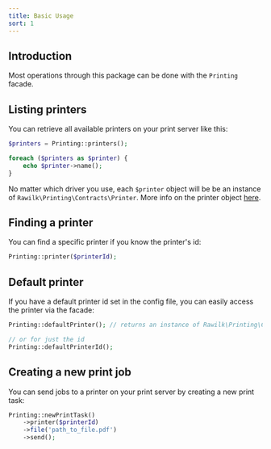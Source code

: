 ```yaml
---
title: Basic Usage
sort: 1
---
```


## Introduction

Most operations through this package can be done with the `Printing` facade.

## Listing printers

You can retrieve all available printers on your print server like this:

```php
$printers = Printing::printers();

foreach ($printers as $printer) {
    echo $printer->name();
}
```

No matter which driver you use, each `$printer` object will be be an instance of `Rawilk\Printing\Contracts\Printer`. More info on the printer object [here](/laravel-printing/{version}/basic-usage/printer).

## Finding a printer

You can find a specific printer if you know the printer's id:

```php
Printing::printer($printerId);
```

## Default printer

If you have a default printer id set in the config file, you can easily access the printer via the facade:

```php
Printing::defaultPrinter(); // returns an instance of Rawilk\Printing\Contracts\Printer if the printer is found

// or for just the id
Printing::defaultPrinterId();
```

## Creating a new print job

You can send jobs to a printer on your print server by creating a new print task:

```php
Printing::newPrintTask()
    ->printer($printerId)
    ->file('path_to_file.pdf')
    ->send();
```
